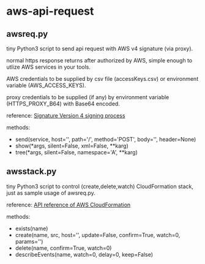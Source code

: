 # aws-api-request

## awsreq.py
tiny Python3 script to send api request with AWS v4 signature (via proxy).

normal https response returns after authorized by AWS,
simple enough to utlize AWS services in your tools.

AWS credentials to be supplied by csv file (accessKeys.csv) or environment variable (AWS_ACCESS_KEYS).

proxy credentials to be supplied (if any) by environment variable (HTTPS_PROXY_B64) with Base64 encoded.

reference:
  [Signature Version 4 signing process](https://docs.aws.amazon.com/general/latest/gr/signature-version-4.html)

methods:
- send(service, host='', path='/', method='POST', body='', header=None)
- show(*args, silent=False, xml=False, **karg)
- tree(*args, silent=False, namespace='A', **karg)

## awsstack.py
tiny Python3 script to control (create,delete,watch) CloudFormation stack,
just as sample usage of awsreq.py.

reference:
  [API reference of AWS CloudFormation](https://docs.aws.amazon.com/AWSCloudFormation/latest/APIReference/Welcome.html)

methods:
- exists(name)
- create(name, src, host='', update=False, confirm=True, watch=0, params='')
- delete(name, confirm=True, watch=0)
- describeEvents(name, watch=0, delay=0, keep=False)
